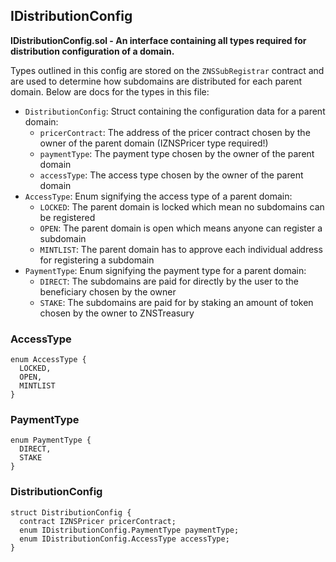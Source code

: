 ## IDistributionConfig


**IDistributionConfig.sol - An interface containing all types required for 
distribution configuration of a domain.**



Types outlined in this config are stored on the `ZNSSubRegistrar` contract and are used to determine
how subdomains are distributed for each parent domain.
Below are docs for the types in this file:
 - `DistributionConfig`: Struct containing the configuration data for a parent domain:
     + `pricerContract`: The address of the pricer contract chosen by the owner of the 
         parent domain (IZNSPricer type required!)
     + `paymentType`: The payment type chosen by the owner of the parent domain
     + `accessType`: The access type chosen by the owner of the parent domain
 - `AccessType`: Enum signifying the access type of a parent domain:
     + `LOCKED`: The parent domain is locked which mean no subdomains can be registered
     + `OPEN`: The parent domain is open which means anyone can register a subdomain
     + `MINTLIST`: The parent domain has to approve each individual address for registering a subdomain
 - `PaymentType`: Enum signifying the payment type for a parent domain:
     + `DIRECT`: The subdomains are paid for directly by the user to the beneficiary chosen by the owner
     + `STAKE`: The subdomains are paid for by staking an amount of token chosen by the owner to ZNSTreasury



### AccessType








```solidity
enum AccessType {
  LOCKED,
  OPEN,
  MINTLIST
}
```

### PaymentType








```solidity
enum PaymentType {
  DIRECT,
  STAKE
}
```

### DistributionConfig








```solidity
struct DistributionConfig {
  contract IZNSPricer pricerContract;
  enum IDistributionConfig.PaymentType paymentType;
  enum IDistributionConfig.AccessType accessType;
}
```


